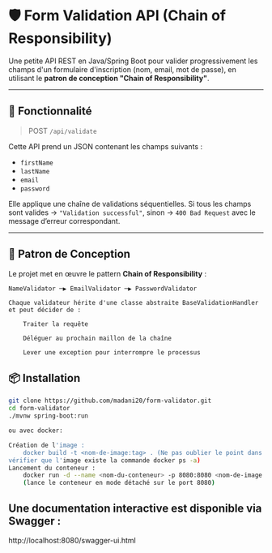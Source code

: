 # 🛡️ Form Validation API (Chain of Responsibility)

Une petite API REST en Java/Spring Boot pour valider progressivement les champs d'un formulaire d'inscription (nom, email, mot de passe), en utilisant le **patron de conception "Chain of Responsibility"**.

---

## 🚀 Fonctionnalité

> POST `/api/validate`

Cette API prend un JSON contenant les champs suivants :
- `firstName`
- `lastName`
- `email`
- `password`

Elle applique une chaîne de validations séquentielles. Si tous les champs sont valides → `"Validation successful"`, sinon → `400 Bad Request` avec le message d’erreur correspondant.

---

## 🧠 Patron de Conception

Le projet met en œuvre le pattern **Chain of Responsibility** :

```text
NameValidator ─▶ EmailValidator ─▶ PasswordValidator

Chaque validateur hérite d'une classe abstraite BaseValidationHandler et peut décider de :

    Traiter la requête

    Déléguer au prochain maillon de la chaîne

    Lever une exception pour interrompre le processus
```

## 📦 Installation

```bash
git clone https://github.com/madani20/form-validator.git
cd form-validator
./mvnw spring-boot:run

ou avec docker:

Création de l'image :
    docker build -t <nom-de-image:tag> . (Ne pas oublier le point dans la commande, puis
vérifier que l'image existe la commande docker ps -a)
Lancement du conteneur :
    docker run -d --name <nom-du-conteneur> -p 8080:8080 <nom-de-image:tag>
    (lance le conteneur en mode détaché sur le port 8080)

```

## Une documentation interactive est disponible via Swagger :
http://localhost:8080/swagger-ui.html
